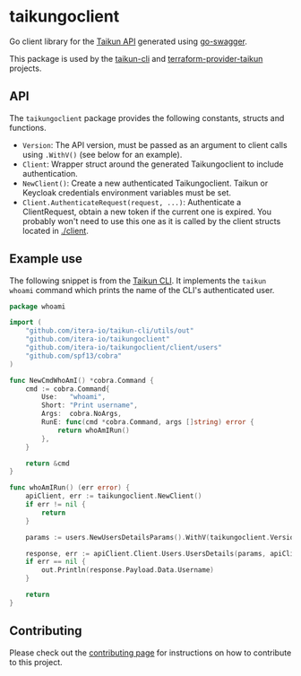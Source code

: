 # taikungoclient

Go client library for the [Taikun API](https://api.taikun.cloud/) generated
using [go-swagger](https://goswagger.io/).

This package is used by the
[taikun-cli](https://github.com/itera-io/taikun-cli) and
[terraform-provider-taikun](https://github.com/itera-io/terraform-provider-taikun)
projects.

## API
The `taikungoclient` package provides the following constants, structs and
functions.

- `Version`: The API version, must be passed as an argument to client calls
    using `.WithV()` (see below for an example).
- `Client`: Wrapper struct around the generated Taikungoclient to include
    authentication.
- `NewClient()`: Create a new authenticated Taikungoclient. Taikun or Keycloak
    credentials environment variables must be set.
- `Client.AuthenticateRequest(request, ...)`: Authenticate a ClientRequest,
    obtain a new token if the current one is expired. You probably won't need
    to use this one as it is called by the client structs located in
    [./client](./client).

## Example use
The following snippet is from the
[Taikun CLI](https://github.com/itera-io/taikun-cli). It implements the
`taikun whoami` command which prints the name of the CLI's authenticated user.

```go
package whoami

import (
	"github.com/itera-io/taikun-cli/utils/out"
	"github.com/itera-io/taikungoclient"
	"github.com/itera-io/taikungoclient/client/users"
	"github.com/spf13/cobra"
)

func NewCmdWhoAmI() *cobra.Command {
	cmd := cobra.Command{
		Use:   "whoami",
		Short: "Print username",
		Args:  cobra.NoArgs,
		RunE: func(cmd *cobra.Command, args []string) error {
			return whoAmIRun()
		},
	}

	return &cmd
}

func whoAmIRun() (err error) {
	apiClient, err := taikungoclient.NewClient()
	if err != nil {
		return
	}

	params := users.NewUsersDetailsParams().WithV(taikungoclient.Version)

	response, err := apiClient.Client.Users.UsersDetails(params, apiClient)
	if err == nil {
		out.Println(response.Payload.Data.Username)
	}

	return
}
```

## Contributing
Please check out the [contributing page](.github/CONTRIBUTING.md) for instructions on how
to contribute to this project.
